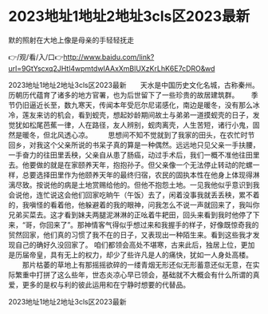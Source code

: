 # 2023地址1地址2地址3cls区2023最新
默的照射在大地上像是母亲的手轻轻抚走

👉/观/看/入/口👉http://www.baidu.com/link?url=9GtYscxq2JHtl4wpmtdwIAAxXmBlUXzKrLhK6E7cDRO&wd

2023地址1地址2地址3cls区2023最新　　天水是中国历史文化名城，古称秦州。历朝历代蕴育了诸多的地方官署，也为后世留下了一些珍贵的故居建筑群。　　
季节仍旧逼近长至，数九寒天，传闻本年受厄尔尼诺感化，南边是暖冬，没有那么冰冷，莲友来访的机会，看到蚬壳，想起妙龄期间故土与弟弟一道摸蚬壳的日子，发觉犹如松尾芭蕉一律，人在路径，友人辨别，蚬肉离壳，人生苦短，诸行小鬼，固然是暖冬，但北风透心凉。
　　思想间不知不觉就到了我家的田头，在农忙时节回乡，对我这个父亲所说的书呆子真的算是一种偶然。远远地只见父亲一手扶腰，一手奋力的往田里丢秧，父亲自从患了肠癌，动过手术后，我们一概不准他往田里去。他要做的就是在家颐养天年，抱抱孙子。但父亲像一个无法停止转动的陀螺一样，总要选择田里作为他颐养天年的最终归宿，农民的固执本性在他身上体现得淋漓尽致。按说他的病是土地赏赐给他的。但他不抱怨土地。一见我他似乎意识到我会说他，连忙说这会他们回家吃晌午（午饭）去了，闲着没事我就丢丢秧，累不着的，我嗔怪的看着他，他躲避着的我的眼神，问我怎么不说一声就回来了，我叫你兄弟买菜去。这才看到妹夫两腿泥淋淋的正吆着牛耙田，回头来看到我时他停了下来，“哥，你回来了”。那神情客气得似乎想过来和我握手的样子，好像既惊奇我的贸然回家，他们真的习惯了我不在的日子，又表现出一种陌生来。看到这些我才发现自己的确好久没回家了。
咱们都领会高处不堪寒，古来此后，独居上位，更加是历届帝皇，具有无上的权力，却少了些许凡是人的痛快，犹如一人身处高楼。
　　那片枯萎的草地上有那摇摇欲碎的一缕青烟无形还似无形蓄意还似无意，在实际繁重中打拼了这么些年，世态炎凉心早已领会，基础就不大概会有什么所谓的真爱，更多的是权与利的彼此运用和在宁静时想要的代替品。

2023地址1地址2地址3cls区2023最新
